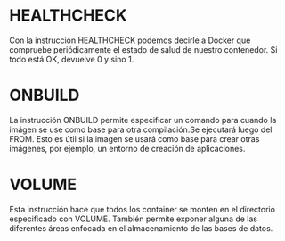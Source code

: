 # HEALTHCHECK 

Con la instrucción HEALTHCHECK podemos decirle a Docker que compruebe periódicamente el estado de salud de nuestro contenedor.
Si todo está OK, devuelve 0 y sino 1. 

# ONBUILD

La instrucción ONBUILD permite especificar un comando para cuando la imágen se use como base para otra compilación.Se ejecutará luego del FROM. Esto es útil si la imagen se usará como base para crear otras imágenes, por ejemplo, un entorno de creación de aplicaciones.

# VOLUME

Esta instrucción hace que todos los container se monten en el directorio especificado con VOLUME. También permite exponer alguna de las diferentes áreas enfocada en el almacenamiento de las bases de datos.